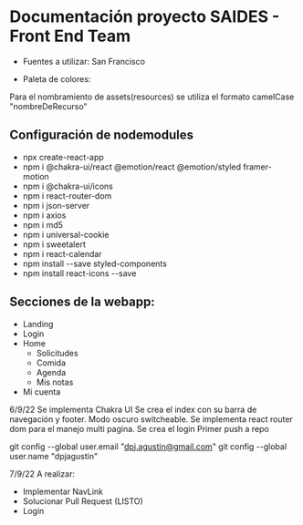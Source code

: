 # Documentación proyecto SAIDES - Front End Team 

- Fuentes a utilizar: San Francisco

- Paleta de colores: 

Para el nombramiento de assets(resources) se utiliza el formato camelCase "nombreDeRecurso" 

## Configuración de nodemodules
- npx create-react-app 
- npm i @chakra-ui/react @emotion/react @emotion/styled framer-motion
- npm i @chakra-ui/icons
- npm i react-router-dom
- npm i json-server
- npm i axios
- npm i md5
- npm i universal-cookie
- npm i sweetalert
- npm i react-calendar
- npm install --save styled-components
- npm install react-icons --save


## Secciones de la webapp: 
- Landing
- Login
- Home
    - Solicitudes
    - Comida
    - Agenda
    - Mis notas
- Mi cuenta


6/9/22
Se implementa Chakra UI 
Se crea el index con su barra de navegación y footer. Modo oscuro switcheable.
Se implementa react router dom para el manejo multi pagina.
Se crea el login
Primer push a repo

git config --global user.email "dpj.agustin@gmail.com"
git config --global user.name "dpjagustin"

7/9/22
A realizar:
- Implementar NavLink
- Solucionar Pull Request (LISTO)
- Login
